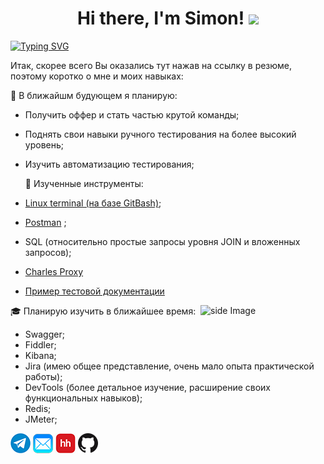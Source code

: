 <h1 align="center">Hi there, I'm Simon! 
<img src="https://github.com/blackcater/blackcater/raw/main/images/Hi.gif" height="32"/></h1>


[![Typing SVG](https://readme-typing-svg.herokuapp.com?color=0CFF66C0&center=true&vCenter=true&lines=Junior+QA+Engineer+from+Omsk%2C+Russia)](https://git.io/typing-svg)

Итак, скорее всего Вы оказались тут нажав на ссылку в резюме, поэтому коротко о мне и моих навыках: 

 🎯 В ближайшм будующем я планирую:
 
- Получить оффер и стать частью крутой команды;
- Поднять свои навыки ручного тестирования на более высокий уровень;
- Изучить автоматизацию тестирования;
	
  🔨 Изученные инструменты:
  
- <a href=https://github.com/Snick-P/GitBash/>Linux terminal (на базе GitBash)</a>;
- <a href=https://github.com/Snick-P/Postman/>Postman</a>  ;
- SQL (относительно простые запросы уровня JOIN и вложенных запросов);
- <a href=https://github.com/Snick-P/Charles-Proxy/>Charles Proxy</a>
- <a href=https://github.com/Snick-P/Documents/>Пример тестовой документации</a>

🎓 Планирую изучить в ближайшее время:
<img src="https://github.com/sciencepal/sciencepal/blob/master/assets/life_balance.gif" alt="side Image" align="right" width="200" height="auto" />
- Swagger;
- Fiddler;
- Kibana;
- Jira (имею общее представление, очень мало опыта практической работы);
- DevTools (более детальное изучение, расширение своих функциональных навыков);
- Redis;
- JMeter;

[![Telegram](icons/telegram.png)](https://t.me/snicky_pls)
[![Mail](icons/mail.png)](mailto:prosk.simon@gmail.com)
[![HeadHunter](icons/hh.png)](https://omsk.hh.ru/resume/74e3b715ff09804fb80039ed1f586159704e31)
[![GitHub](icons/github.png)](https://github.com/Snick-P)



